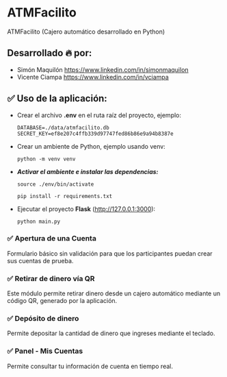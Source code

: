 # ATMFacilito

ATMFacilito (Cajero automático desarrollado en Python)

## Desarrollado 🔥 por:

- Simón Maquilón https://www.linkedin.com/in/simonmaquilon
- Vicente Ciampa https://www.linkedin.com/in/vciampa

## ✅ Uso de la aplicación:

- Crear el archivo **.env** en el ruta raíz del proyecto, ejemplo:

  ```
  DATABASE=./data/atmfacilito.db
  SECRET_KEY=ef8e207c4ffb339d97747fed86b86e9a94b8387e
  ```

- Crear un ambiente de Python, ejemplo usando venv:

  ```
  python -m venv venv
  ```

- **_Activar el ambiente e instalar las dependencias:_**

  ```
  source ./env/bin/activate

  pip install -r requirements.txt
  ```

- Ejecutar el proyecto **Flask** (http://127.0.0.1:3000):

  ```
  python main.py
  ```

### ✅ Apertura de una Cuenta

Formulario básico sin validación para que los participantes puedan crear sus cuentas de prueba.

### ✅ Retirar de dinero vía QR

Este módulo permite retirar dinero desde un cajero automático mediante un código QR, generado por la aplicación.

### ✅ Depósito de dinero

Permite depositar la cantidad de dinero que ingreses mediante el teclado.

### ✅ Panel - Mis Cuentas

Permite consultar tu información de cuenta en tiempo real.
